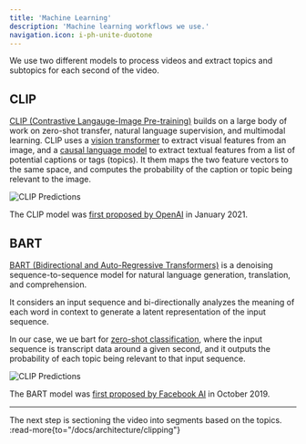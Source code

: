 ```yaml
---
title: 'Machine Learning'
description: 'Machine learning workflows we use.'
navigation.icon: i-ph-unite-duotone
---
```


We use two different models to process videos and extract topics and subtopics
for each second of the video.

## CLIP

[CLIP (Contrastive Langauge-Image Pre-training)][clip] builds on a large body of work on zero-shot transfer,
natural language supervision, and multimodal learning.
CLIP uses a [vision transformer][vit] to extract visual features
from an image, and a [causal language model][causal-lm] to extract textual features from a list
of potential captions or tags (topics). It them maps the two feature vectors to the same space,
and computes the probability of the caption or topic being relevant to the image.

![CLIP Predictions](/assets/docs/architecture/machine-learning/clip.png)

The CLIP model was [first proposed by OpenAI][clip] in January 2021.

## BART

[BART (Bidirectional and Auto-Regressive Transformers)][bart] is a denoising sequence-to-sequence model
for natural language generation, translation, and comprehension.

It considers an input sequence and bi-directionally analyzes the meaning of each word
in context to generate a latent representation of the input sequence.

In our case, we ue bart for [zero-shot classification][zero-shot],
where the input sequence is transcript data around a given second, and it outputs the probability
of each topic being relevant to that input sequence.

![CLIP Predictions](/assets/docs/architecture/machine-learning/bart.jpeg)

The BART model was [first proposed by Facebook AI][bart] in October 2019.

---

The next step is sectioning the video into segments based on the topics.
:read-more{to="/docs/architecture/clipping"}

[clip]:       https://openai.com/research/clip
[vit]:        https://arxiv.org/pdf/2010.11929v2.pdf
[causal-lm]:  https://arxiv.org/pdf/2005.13407.pdf
[bart]:       https://arxiv.org/pdf/1910.13461.pdf
[zero-shot]:  https://huggingface.co/tasks/zero-shot-classification
